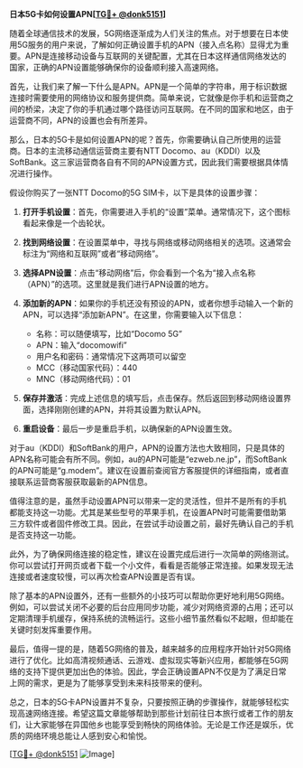 **日本5G卡如何设置APN[[TG💪+ @donk5151](https://t.me/s/donk5151)]**

随着全球通信技术的发展，5G网络逐渐成为人们关注的焦点。对于想要在日本使用5G服务的用户来说，了解如何正确设置手机的APN（接入点名称）显得尤为重要。APN是连接移动设备与互联网的关键配置，尤其在日本这样通信网络发达的国家，正确的APN设置能够确保你的设备顺利接入高速网络。

首先，让我们来了解一下什么是APN。APN是一个简单的字符串，用于标识数据连接时需要使用的网络协议和服务提供商。简单来说，它就像是你手机和运营商之间的桥梁，决定了你的手机通过哪个路径访问互联网。在不同的国家和地区，由于运营商不同，APN的设置也会有所差异。

那么，日本的5G卡是如何设置APN的呢？首先，你需要确认自己所使用的运营商。日本的主流移动通信运营商主要有NTT Docomo、au（KDDI）以及SoftBank。这三家运营商各自有不同的APN设置方式，因此我们需要根据具体情况进行操作。

假设你购买了一张NTT Docomo的5G SIM卡，以下是具体的设置步骤：

1. **打开手机设置**：首先，你需要进入手机的“设置”菜单。通常情况下，这个图标看起来像是一个齿轮状。

2. **找到网络设置**：在设置菜单中，寻找与网络或移动网络相关的选项。这通常会标注为“网络和互联网”或者“移动网络”。

3. **选择APN设置**：点击“移动网络”后，你会看到一个名为“接入点名称（APN）”的选项。这里就是我们进行APN设置的地方。

4. **添加新的APN**：如果你的手机还没有预设的APN，或者你想手动输入一个新的APN，可以选择“添加新APN”。在这里，你需要输入以下信息：
   - 名称：可以随便填写，比如“Docomo 5G”
   - APN：输入“docomowifi”
   - 用户名和密码：通常情况下这两项可以留空
   - MCC（移动国家代码）：440
   - MNC（移动网络代码）：01

5. **保存并激活**：完成上述信息的填写后，点击保存。然后返回到移动网络设置界面，选择刚刚创建的APN，并将其设置为默认APN。

6. **重启设备**：最后一步是重启手机，以确保新的APN设置生效。

对于au（KDDI）和SoftBank的用户，APN的设置方法也大致相同，只是具体的APN名称可能会有所不同。例如，au的APN可能是“ezweb.ne.jp”，而SoftBank的APN可能是“g.modem”。建议在设置前查阅官方客服提供的详细指南，或者直接联系运营商客服获取最新的APN信息。

值得注意的是，虽然手动设置APN可以带来一定的灵活性，但并不是所有的手机都能支持这一功能。尤其是某些型号的苹果手机，在设置APN时可能需要借助第三方软件或者固件修改工具。因此，在尝试手动设置之前，最好先确认自己的手机是否支持这一功能。

此外，为了确保网络连接的稳定性，建议在设置完成后进行一次简单的网络测试。你可以尝试打开网页或者下载一个小文件，看看是否能够正常连接。如果发现无法连接或者速度较慢，可以再次检查APN设置是否有误。

除了基本的APN设置外，还有一些额外的小技巧可以帮助你更好地利用5G网络。例如，可以尝试关闭不必要的后台应用同步功能，减少对网络资源的占用；还可以定期清理手机缓存，保持系统的流畅运行。这些小细节虽然看似不起眼，但却能在关键时刻发挥重要作用。

最后，值得一提的是，随着5G网络的普及，越来越多的应用程序开始针对5G网络进行了优化。比如高清视频通话、云游戏、虚拟现实等新兴应用，都能够在5G网络的支持下提供更加出色的体验。因此，学会正确设置APN不仅是为了满足日常上网的需求，更是为了能够享受到未来科技带来的便利。

总之，日本的5G卡APN设置并不复杂，只要按照正确的步骤操作，就能够轻松实现高速网络连接。希望这篇文章能够帮助到那些计划前往日本旅行或者工作的朋友们，让大家能够在异国他乡也能享受到畅快的网络体验。无论是工作还是娱乐，优质的网络环境总能让人感到安心和愉悦。

[[TG💪+ @donk5151](https://t.me/s/donk5151) ![Image](https://i.postimg.cc/rwNCRYN7/Snipaste-2025-04-30-17-27-05.png)]